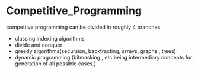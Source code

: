 # Competitive_Programming


compettive programming can be divided in roughly 4 branches
- classing indexing algorithms
- divide and conquer
- greedy algorithms(secursion, backtracting, arrays, graphs , trees)
- dynamic programming
(bitmasking , etc being intermediary concepts for generation of all possible cases.)